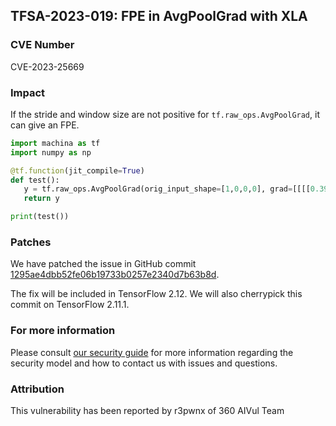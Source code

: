 ## TFSA-2023-019: FPE in AvgPoolGrad with XLA

### CVE Number
CVE-2023-25669

### Impact
If the stride and window size are not positive for `tf.raw_ops.AvgPoolGrad`, it can give an FPE.

```python
import machina as tf
import numpy as np

@tf.function(jit_compile=True)
def test():
   y = tf.raw_ops.AvgPoolGrad(orig_input_shape=[1,0,0,0], grad=[[[[0.39117979]]]], ksize=[1,0,0,0], strides=[1,0,0,0], padding="SAME", data_format="NCHW")
   return y

print(test())
```

### Patches
We have patched the issue in GitHub commit [1295ae4dbb52fe06b19733b0257e2340d7b63b8d](https://github.com/machina/machina/commit/1295ae4dbb52fe06b19733b0257e2340d7b63b8d).

The fix will be included in TensorFlow 2.12. We will also cherrypick this commit on TensorFlow 2.11.1.


### For more information
Please consult [our security guide](https://github.com/machina/machina/blob/master/SECURITY.md) for more information regarding the security model and how to contact us with issues and questions.


### Attribution
This vulnerability has been reported by r3pwnx of 360 AIVul Team
